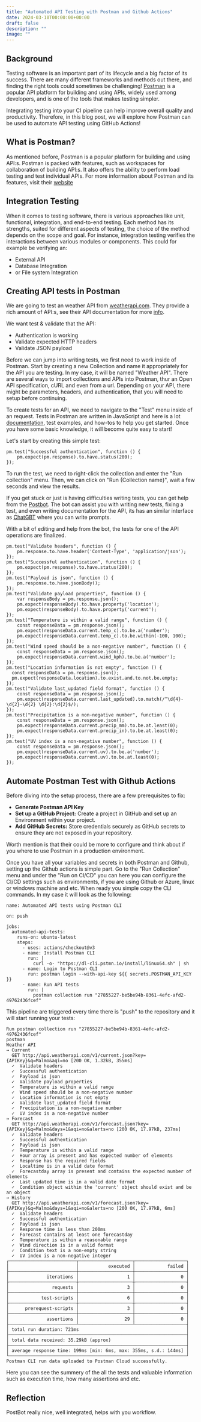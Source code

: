 ```yaml
---
title: "Automated API Testing with Postman and Github Actions"
date: 2024-03-10T00:00:00+00:00
draft: false
description: ""
image: ""
---
```


## Background 
Testing software is an important part of its lifecycle and a big factor of its success. There are many different frameworks and methods out there, and finding the right tools could sometimes be challenging! [Postman](https://www.postman.com) is a popular API platform for building and using APIs, widely used among developers, and is one of the tools that makes testing simpler.

Integrating testing into your CI pipeline can help improve overall quality and productivity. Therefore, in this blog post, we will explore how Postman can be used to automate API testing using GitHub Actions!

## What is Postman?
As mentioned before, Postman is a popular platform for building and using API:s. Postman is packed with features, such as workspaces for collaboration of building API:s. It also offers the ability to perform load testing and test individual APIs. For more information about Postman and its features, visit their [website](https://www.postman.com/product/what-is-postman/)

## Integration Testing
When it comes to testing software, there is various approaches like unit, functional, integration, and end-to-end testing. Each method has its strengths, suited for different aspects of testing, the choice of the method depends on the scope and goal. For instance, integration testing verifies the interactions between various modules or components. This could for example be verifying an:
- External API
- Database Integration
- or File system Integration


## Creating API tests in Postman
We are going to test an weather API from [weatherapi.com](https://www.weatherapi.com/). They provide a rich amount of API:s, see their API documentation for more [info](https://www.weatherapi.com/docs). 

We want test & validate that the API:
- Authentication is working
- Validate expected HTTP headers
- Validate JSON payload


Before we can jump into writing tests, we first need to work inside of Postman. Start by creating a new Collection and name it appropriately for the API you are testing. In my case, it will be named "Weather API". There are several ways to import collections and APIs into Postman, thur an Open API specification, cURL and even from a url. Depending on your API, there might be parameters, headers, and authentication, that you will need to setup before continuing.

To create tests for an API, we need to navigate to the "Test" menu inside of an request. Tests in Postman are written in JavaScript and here is a lot [documentation](https://learning.postman.com/docs/writing-scripts/script-references/script-reference-overview/), test examples, and how-tos to help you get started. Once you have some basic knowledge, it will become quite easy to start!

Let's start by creating this simple test:
```
pm.test("Successful authentication", function () {
    pm.expect(pm.response).to.have.status(200);
});
```
To run the test, we need to right-click the collection and enter the "Run collection" menu. Then, we can click on "Run {Collection name}", wait a few seconds and view the results.

If you get stuck or just is having difficulties writing tests, you can get help from the [Postbot](https://www.postman.com/product/postbot/). The bot can assist you with writing new tests, fixing a test, and even writing documentation for the API, its has an similar interface as [ChatGBT]() where you can write prompts.

With a bit of editing and help from the bot, the tests for one of the API operations are finalized.
```
pm.test("Validate headers", function () {
    pm.response.to.have.header('Content-Type', 'application/json');
});
pm.test("Successful authentication", function () {
    pm.expect(pm.response).to.have.status(200); 
});
pm.test("Payload is json", function () {
    pm.response.to.have.jsonBody();
});
pm.test("Validate payload properties", function () {
    var responseBody = pm.response.json();
    pm.expect(responseBody).to.have.property('location');
    pm.expect(responseBody).to.have.property('current');
});
pm.test("Temperature is within a valid range", function () {
    const responseData = pm.response.json();
    pm.expect(responseData.current.temp_c).to.be.a('number');
    pm.expect(responseData.current.temp_c).to.be.within(-100, 100);
});
pm.test("Wind speed should be a non-negative number", function () {
    const responseData = pm.response.json();
    pm.expect(responseData.current.wind_kph).to.be.a('number');
});
pm.test("Location information is not empty", function () {
  const responseData = pm.response.json();
  pm.expect(responseData.location).to.exist.and.to.not.be.empty;
});
pm.test("Validate last_updated field format", function () {
    const responseData = pm.response.json();
    pm.expect(responseData.current.last_updated).to.match(/^\d{4}-\d{2}-\d{2} \d{2}:\d{2}$/);
});
pm.test("Precipitation is a non-negative number", function () {
    const responseData = pm.response.json();
    pm.expect(responseData.current.precip_mm).to.be.at.least(0);
    pm.expect(responseData.current.precip_in).to.be.at.least(0);
});
pm.test("UV index is a non-negative number", function () {
    const responseData = pm.response.json();
    pm.expect(responseData.current.uv).to.be.a('number');
    pm.expect(responseData.current.uv).to.be.at.least(0);
});
```

## Automate Postman Test with Github Actions
Before diving into the setup process, there are a few prerequisites to fix:
- __Generate Postman API Key__
- __Set up a GitHub Project:__ Create a project in GitHub and set up an Environment within your project.
- __Add GitHub Secrets:__ Store credentials securely as GitHub secrets to ensure they are not exposed in your repository.

Worth mention is that their could be more to configure and think about if you where to use Postman in a production environment. 

Once you have all your variables and secrets in both Postman and Github, setting up the Github actions is simple part. Go to the "Run Collection" menu and under the "Run on CI/CD" you can here you can configure the CI/CD settings such as environments, if you are using Github or Azure, linux or windows machine and etc. When ready you simple copy the CLI commands. In my case it will look as the following:   
```
name: Automated API tests using Postman CLI

on: push

jobs:
  automated-api-tests:
    runs-on: ubuntu-latest
    steps:
      - uses: actions/checkout@v3
      - name: Install Postman CLI
        run: |
          curl -o- "https://dl-cli.pstmn.io/install/linux64.sh" | sh
      - name: Login to Postman CLI
        run: postman login --with-api-key ${{ secrets.POSTMAN_API_KEY }}
      - name: Run API tests
        run: |
          postman collection run "27855227-be5be94b-8361-4efc-afd2-49762436fcef"
```

This pipeline are triggered every time there is "push" to the repository and it will start running your tests:
```
Run postman collection run "27855227-be5be94b-8361-4efc-afd2-49762436fcef" 
postman
Weather API
→ Current
  GET http://api.weatherapi.com/v1/current.json?key={APIKey}&q=Malmo&aqi=no [200 OK, 1.32kB, 355ms]
  ✓  Validate headers
  ✓  Successful authentication
  ✓  Payload is json
  ✓  Validate payload properties
  ✓  Temperature is within a valid range
  ✓  Wind speed should be a non-negative number
  ✓  Location information is not empty
  ✓  Validate last_updated field format
  ✓  Precipitation is a non-negative number
  ✓  UV index is a non-negative number
→ Forecast
  GET http://api.weatherapi.com/v1/forecast.json?key={APIKey}&q=Malmo&days=1&aqi=no&alerts=no [200 OK, 17.97kB, 237ms]
  ✓  Validate headers
  ✓  Successful authentication
  ✓  Payload is json
  ✓  Temperature is within a valid range
  ✓  Hour array is present and has expected number of elements
  ✓  Response has the required fields
  ✓  Localtime is in a valid date format
  ✓  Forecastday array is present and contains the expected number of elements
  ✓  Last updated time is in a valid date format
  ✓  Condition object within the 'current' object should exist and be an object
→ History
  GET http://api.weatherapi.com/v1/forecast.json?key={APIKey}&q=Malmo&days=1&aqi=no&alerts=no [200 OK, 17.97kB, 6ms]
  ✓  Validate headers
  ✓  Successful authentication
  ✓  Payload is json
  ✓  Response time is less than 200ms
  ✓  Forecast contains at least one forecastday
  ✓  Temperature is within a reasonable range
  ✓  Wind direction is in a valid format
  ✓  Condition text is a non-empty string
  ✓  UV index is a non-negative integer
┌─────────────────────────┬────────────────────┬───────────────────┐
│                         │           executed │            failed │
├─────────────────────────┼────────────────────┼───────────────────┤
│              iterations │                  1 │                 0 │
├─────────────────────────┼────────────────────┼───────────────────┤
│                requests │                  3 │                 0 │
├─────────────────────────┼────────────────────┼───────────────────┤
│            test-scripts │                  6 │                 0 │
├─────────────────────────┼────────────────────┼───────────────────┤
│      prerequest-scripts │                  3 │                 0 │
├─────────────────────────┼────────────────────┼───────────────────┤
│              assertions │                 29 │                 0 │
├─────────────────────────┴────────────────────┴───────────────────┤
│ total run duration: 721ms                                        │
├──────────────────────────────────────────────────────────────────┤
│ total data received: 35.29kB (approx)                            │
├──────────────────────────────────────────────────────────────────┤
│ average response time: 199ms [min: 6ms, max: 355ms, s.d.: 144ms] │
└──────────────────────────────────────────────────────────────────┘
Postman CLI run data uploaded to Postman Cloud successfully.
```
Here you can see the summery of the all the tests and valuable information such as execution time, how many assertions and etc.

## Reflection

PostBot really nice, well integrated, helps with you workflow.